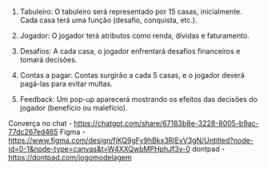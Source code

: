 1. Tabuleiro: O tabuleiro será representado por 15 casas, inicialmente. Cada casa terá uma função (desafio, conquista, etc.).

2. Jogador: O jogador terá atributos como renda, dívidas e faturamento.

3. Desafios: A cada casa, o jogador enfrentará desafios financeiros e tomará decisões.

4. Contas a pagar: Contas surgirão a cada 5 casas, e o jogador deverá pagá-las para evitar multas.

5. Feedback: Um pop-up aparecerá mostrando os efeitos das decisões do jogador (benefício ou malefício).






Converça no chat - https://chatgpt.com/share/67183b8e-3228-8005-b9ac-77dc267ed465
Figma - https://www.figma.com/design/fjKQ9gFy9hBkx3RlEvV3gN/Untitled?node-id=0-1&node-type=canvas&t=W4XXQwbMPHphJf3v-0
dontpad - https://dontpad.com/jogomodelagem
